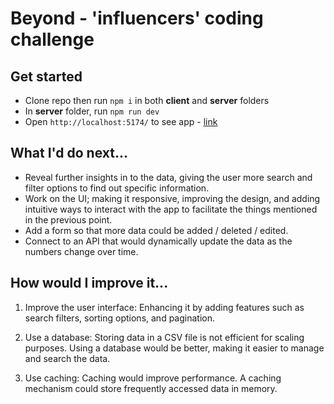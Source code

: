 # Beyond - 'influencers' coding challenge

## Get started

- Clone repo then run `npm i` in both **client** and **server** folders
- In **server** folder, run `npm run dev`
- Open `http://localhost:5174/` to see app - [link](http://localhost:5174/)

## What I'd do next...

- Reveal further insights in to the data, giving the user more search and filter options to find out specific information.
- Work on the UI; making it responsive, improving the design, and adding intuitive ways to interact with the app to facilitate the things mentioned in the previous point.
- Add a form so that more data could be added / deleted / edited.
- Connect to an API that would dynamically update the data as the numbers change over time.

## How would I improve it...

1.  Improve the user interface: Enhancing it by adding features such as search filters, sorting options, and pagination. 
    
2.  Use a database: Storing data in a CSV file is not efficient for scaling purposes. Using a database would be better, making it easier to manage and search the data.

3.  Use caching: Caching would improve performance. A caching mechanism could store frequently accessed data in memory.
